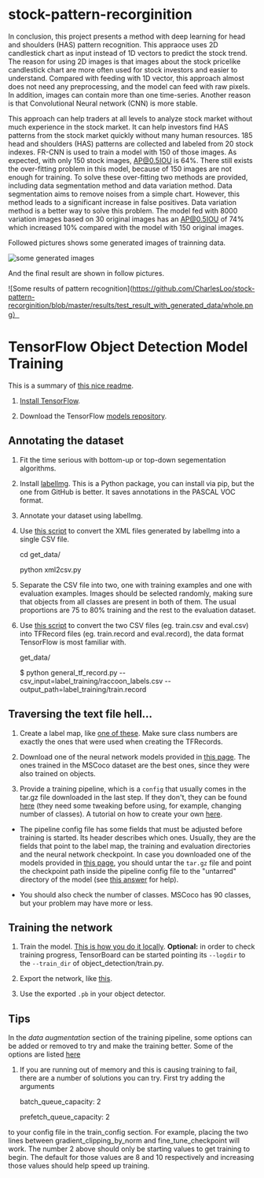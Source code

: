 # stock-pattern-recorginition
In conclusion, this project presents a method with deep learning for head and shoulders (HAS)
pattern recognition. This appraoce uses 2D candlestick chart as input instead of 1D vectors to
predict the stock trend. The reason for using 2D images is that images about the stock pricelike candlestick chart are more often used for stock investors and easier to understand. Compared with feeding with 1D vector, this approach almost does not need any preprocessing, and the model can feed with raw pixels. In addition, images can contain more
than one time-series. Another reason is that Convolutional Neural network (CNN) is more
stable.

This approach can help traders at all levels to analyze stock market
without much experience in the stock market. It can help investors find HAS patterns from
the stock market quickly without many human resources. 185 head and shoulders (HAS)
patterns are collected and labeled from 20 stock indexes. FR-CNN is used to train a model
with 150 of those images. As expected, with only 150 stock images, AP@0.5IOU is 64%.
There still exists the over-fitting problem in this model, because of 150 images are not
enough for training. To solve these over-fitting two methods are provided, including data
segmentation method and data variation method. Data segmentation aims to remove
noises from a simple chart. However, this method leads to a significant increase in false
positives. Data variation method is a better way to solve this problem. The model fed with
8000 variation images based on 30 original images has an AP@0.5IOU of 74% which
increased 10% compared with the model with 150 original images.

Followed pictures shows some generated images of trainning data.

![some generated images](https://github.com/CharlesLoo/stock-pattern-recorginition/blob/master/results/test_result_with_generated_data/variation.jpg)

And the final result are shown in follow pictures.

![Some results of pattern recognition](https://github.com/CharlesLoo/stock-pattern-recorginition/blob/master/results/test_result_with_generated_data/whole.png）
# TensorFlow Object Detection Model Training

This is a summary of [this nice readme]( https://gist.github.com/douglasrizzo/c70e186678f126f1b9005ca83d8bd2ce).

1. [Install TensorFlow](https://www.tensorflow.org/install/).

2. Download the TensorFlow [models repository](https://github.com/tensorflow/models).

## Annotating the dataset
1. Fit the time serious with bottom-up or top-down segementation algorithms. 

2. Install [labelImg](https://github.com/tzutalin/labelImg). This is a Python package, you can install via pip, but the one from GitHub is better. It saves annotations in the PASCAL VOC format.

3. Annotate your dataset using labelImg.  

4. Use [this script](https://github.com/datitran/raccoon_dataset/blob/master/xml_to_csv.py) to convert the XML files generated by labelImg into a single CSV file.

    cd get_data/
    
      python xml2csv.py 

5. Separate the CSV file into two, one with training examples and one with evaluation examples. Images should be selected randomly, making sure that objects from all classes are present in both of them. The usual proportions are 75 to 80% training and the rest to the evaluation dataset.

6. Use [this script](https://github.com/datitran/raccoon_dataset/blob/master/generate_tfrecord.py) to convert the two CSV files (eg. train.csv and eval.csv) into TFRecord files (eg. train.record and eval.record), the data format TensorFlow is most familiar with.

    get_data/
    
    $ python general_tf_record.py --csv_input=label_training/raccoon_labels.csv --output_path=label_training/train.record

## Traversing the text file hell...

1. Create a label map, like [one of these](https://github.com/tensorflow/models/tree/master/research/object_detection/data). Make sure class numbers are exactly the ones that were used when creating the TFRecords.

2. Download one of the neural network models provided in [this page](https://github.com/tensorflow/models/blob/master/research/object_detection/g3doc/detection_model_zoo.md). The ones trained in the MSCoco dataset are the best ones, since they were also trained on objects.

3. Provide a training pipeline, which is a `config` that usually comes in the tar.gz file downloaded in the last step. If they don't, they can be found [here]( https://github.com/tensorflow/models/tree/master/research/object_detection/samples/configs) (they need some tweaking before using, for example, changing number of classes). A tutorial on how to create your own [here](https://github.com/tensorflow/models/blob/master/research/object_detection/g3doc/configuring_jobs.md).

 * The pipeline config file has some fields that must be adjusted before training is started. Its header describes which ones. Usually, they are the fields that point to the label map, the training and evaluation directories and the neural network checkpoint. In case you downloaded one of the models provided in [this page](https://github.com/tensorflow/models/blob/master/research/object_detection/g3doc/detection_model_zoo.md), you should untar the `tar.gz` file and point the checkpoint path inside the pipeline config file to the "untarred" directory of the model (see [this answer](https://stackoverflow.com/a/45363576/1245214) for help).

 * You should also check the number of classes. MSCoco has 90 classes, but your problem may have more or less.

## Training the network

1. Train the model. [This is how you do it locally](https://github.com/tensorflow/models/blob/master/research/object_detection/g3doc/running_locally.md). **Optional:** in order to check training progress, TensorBoard can be started pointing its `--logdir`  to the `--train_dir` of object_detection/train.py.

2. Export the network, like [this](https://github.com/tensorflow/models/blob/master/research/object_detection/g3doc/exporting_models.md).

3. Use the exported `.pb` in your object detector.

## Tips

In the _data augmentation_ section of the training pipeline, some options can be added or removed to try and make the training better. Some of the options are listed [here](https://stackoverflow.com/a/46901051)

1. If you are running out of memory and this is causing training to fail, there are a number of solutions you can try. First try adding  the arguments

      batch_queue_capacity: 2
      
      prefetch_queue_capacity: 2
  
  to your config file in the train_config section. For example, placing the two lines between gradient_clipping_by_norm and fine_tune_checkpoint will work. The number 2 above should only be starting values to get training to begin. The default for those values are 8 and 10 respectively and increasing those values should help speed up training.
